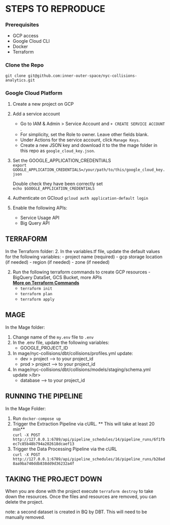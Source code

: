 # STEPS TO REPRODUCE

### Prerequisites
- GCP access
- Google Cloud CLI
- Docker
- Terraform 

### Clone the Repo </br>
`git clone git@github.com:inner-outer-space/nyc-collisions-analytics.git`
 
### Google Cloud Platform  
1. Create a new project on GCP
2. Add a service account
    - Go to IAM & Admin > Service Account and `+ CREATE SERVICE ACCOUNT `.
    - For simplicity, set the Role to owner. Leave other fields blank. 
    - Under Actions for the service account, click  `Manage Keys`.
    - Create a new JSON key and download it to the the mage folder in this repo as `google_cloud_key.json`.
3. Set the GOOGLE_APPLICATION_CREDENTIALS</br>
   `export GOOGLE_APPLICATION_CREDENTIALS=/your/path/to/this/google_cloud_key.json`

    Double check they have been correctly set </br>
   `echo $GOOGLE_APPLICATION_CREDENTIALS`

4. Authenticate on GCloud
   `gcloud auth application-default login`
   
6. Enable the following APIs:
   - Service Usage API
   - Big Query API
   
## TERRAFORM
In the Terraform folder:
2. In the variables.tf file, update the default values for the following variables:
    -  project name  (required)
    -  gcp storage location (if needed)
    -  region (if needed)
    -  zone (if needed)

2. Run the following terraform commands to create GCP resources - BigQuery DataSet, GCS Bucket, more APIs </br>
[**More on Terraform Commands**]([https://cloud.google.com](https://github.com/DataTalksClub/data-engineering-zoomcamp/tree/main/01-docker-terraform/1_terraform_gcp/terraform))
    - `terraform init`
    - `terraform plan`
    - `terraform apply`

## MAGE 
In the Mage folder: 
1. Change name of the `my.env` file to `.env`
2. In the .env file, update the following variables:
   - GOOGLE_PROJECT_ID
3. In mage/nyc-collisions/dbt/collisions/profiles.yml update: </br>
   - dev > project --> to your project_id
   - prod > project --> to your project_id
5. In mage/nyc-collisions/dbt/collisions/models/staging/schema.yml update >/br>
   - database --> to your project_id

## RUNNING THE PIPELINE 
In the Mage Folder: 
1. Run `docker-compose up`
2. Trigger the Extraction Pipeline via cURL. ** This will take at least 20 min** </br>
   `curl -X POST http://127.0.0.1:6789/api/pipeline_schedules/14/pipeline_runs/6f1fbec7c85b48b794a202618dcaef13`
3. Trigger the Data Processing Pipeline via the cURL </br>
   `curl -X POST http://127.0.0.1:6789/api/pipeline_schedules/16/pipeline_runs/b28ad8aa9ba740ddb838dd9d36232a4f`

## TAKING THE PROJECT DOWN 
When you are done with the project execute `terraform destroy` to take down the resources. Once the files and resources are removed, you can delete the project.   

note: a second dataset is created in BQ by DBT. This will need to be manually removed. 
